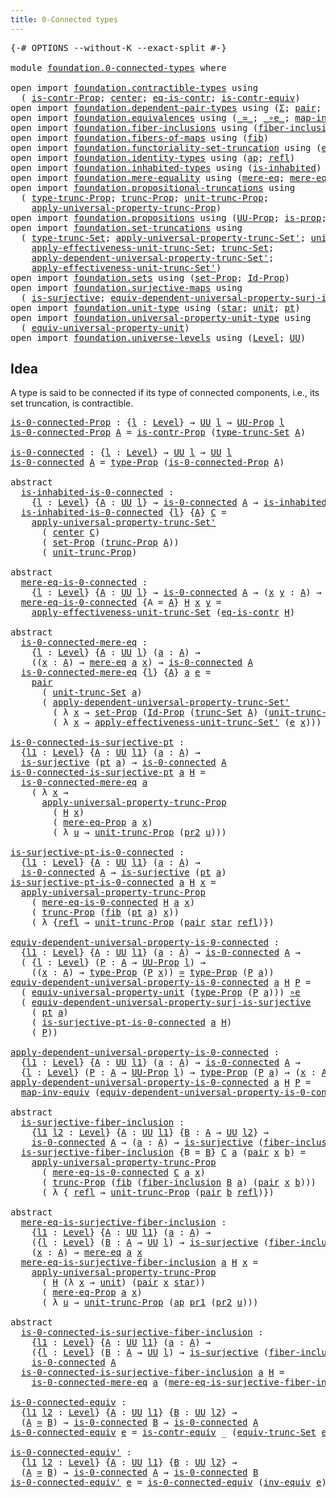 ```yaml
---
title: 0-Connected types
---
```


<pre class="Agda"><a id="43" class="Symbol">{-#</a> <a id="47" class="Keyword">OPTIONS</a> <a id="55" class="Pragma">--without-K</a> <a id="67" class="Pragma">--exact-split</a> <a id="81" class="Symbol">#-}</a>

<a id="86" class="Keyword">module</a> <a id="93" href="foundation.0-connected-types.html" class="Module">foundation.0-connected-types</a> <a id="122" class="Keyword">where</a>

<a id="129" class="Keyword">open</a> <a id="134" class="Keyword">import</a> <a id="141" href="foundation.contractible-types.html" class="Module">foundation.contractible-types</a> <a id="171" class="Keyword">using</a>
  <a id="179" class="Symbol">(</a> <a id="181" href="foundation.contractible-types.html#1563" class="Function">is-contr-Prop</a><a id="194" class="Symbol">;</a> <a id="196" href="foundation-core.contractible-types.html#1098" class="Function">center</a><a id="202" class="Symbol">;</a> <a id="204" href="foundation-core.contractible-types.html#1311" class="Function">eq-is-contr</a><a id="215" class="Symbol">;</a> <a id="217" href="foundation-core.contractible-types.html#3304" class="Function">is-contr-equiv</a><a id="231" class="Symbol">)</a>
<a id="233" class="Keyword">open</a> <a id="238" class="Keyword">import</a> <a id="245" href="foundation.dependent-pair-types.html" class="Module">foundation.dependent-pair-types</a> <a id="277" class="Keyword">using</a> <a id="283" class="Symbol">(</a><a id="284" href="foundation-core.dependent-pair-types.html#515" class="Record">Σ</a><a id="285" class="Symbol">;</a> <a id="287" href="foundation-core.dependent-pair-types.html#588" class="InductiveConstructor">pair</a><a id="291" class="Symbol">;</a> <a id="293" href="foundation-core.dependent-pair-types.html#605" class="Field">pr1</a><a id="296" class="Symbol">;</a> <a id="298" href="foundation-core.dependent-pair-types.html#617" class="Field">pr2</a><a id="301" class="Symbol">)</a>
<a id="303" class="Keyword">open</a> <a id="308" class="Keyword">import</a> <a id="315" href="foundation.equivalences.html" class="Module">foundation.equivalences</a> <a id="339" class="Keyword">using</a> <a id="345" class="Symbol">(</a><a id="346" href="foundation-core.equivalences.html#1621" class="Function Operator">_≃_</a><a id="349" class="Symbol">;</a> <a id="351" href="foundation-core.equivalences.html#7869" class="Function Operator">_∘e_</a><a id="355" class="Symbol">;</a> <a id="357" href="foundation-core.equivalences.html#5036" class="Function">map-inv-equiv</a><a id="370" class="Symbol">;</a> <a id="372" href="foundation-core.equivalences.html#5721" class="Function">inv-equiv</a><a id="381" class="Symbol">)</a>
<a id="383" class="Keyword">open</a> <a id="388" class="Keyword">import</a> <a id="395" href="foundation.fiber-inclusions.html" class="Module">foundation.fiber-inclusions</a> <a id="423" class="Keyword">using</a> <a id="429" class="Symbol">(</a><a id="430" href="foundation.fiber-inclusions.html#2114" class="Function">fiber-inclusion</a><a id="445" class="Symbol">)</a>
<a id="447" class="Keyword">open</a> <a id="452" class="Keyword">import</a> <a id="459" href="foundation.fibers-of-maps.html" class="Module">foundation.fibers-of-maps</a> <a id="485" class="Keyword">using</a> <a id="491" class="Symbol">(</a><a id="492" href="foundation-core.fibers-of-maps.html#942" class="Function">fib</a><a id="495" class="Symbol">)</a>
<a id="497" class="Keyword">open</a> <a id="502" class="Keyword">import</a> <a id="509" href="foundation.functoriality-set-truncation.html" class="Module">foundation.functoriality-set-truncation</a> <a id="549" class="Keyword">using</a> <a id="555" class="Symbol">(</a><a id="556" href="foundation.functoriality-set-truncation.html#4751" class="Function">equiv-trunc-Set</a><a id="571" class="Symbol">)</a>
<a id="573" class="Keyword">open</a> <a id="578" class="Keyword">import</a> <a id="585" href="foundation.identity-types.html" class="Module">foundation.identity-types</a> <a id="611" class="Keyword">using</a> <a id="617" class="Symbol">(</a><a id="618" href="foundation-core.identity-types.html#4003" class="Function">ap</a><a id="620" class="Symbol">;</a> <a id="622" href="foundation-core.identity-types.html#1820" class="InductiveConstructor">refl</a><a id="626" class="Symbol">)</a>
<a id="628" class="Keyword">open</a> <a id="633" class="Keyword">import</a> <a id="640" href="foundation.inhabited-types.html" class="Module">foundation.inhabited-types</a> <a id="667" class="Keyword">using</a> <a id="673" class="Symbol">(</a><a id="674" href="foundation.inhabited-types.html#502" class="Function">is-inhabited</a><a id="686" class="Symbol">)</a>
<a id="688" class="Keyword">open</a> <a id="693" class="Keyword">import</a> <a id="700" href="foundation.mere-equality.html" class="Module">foundation.mere-equality</a> <a id="725" class="Keyword">using</a> <a id="731" class="Symbol">(</a><a id="732" href="foundation.mere-equality.html#1109" class="Function">mere-eq</a><a id="739" class="Symbol">;</a> <a id="741" href="foundation.mere-equality.html#1010" class="Function">mere-eq-Prop</a><a id="753" class="Symbol">)</a>
<a id="755" class="Keyword">open</a> <a id="760" class="Keyword">import</a> <a id="767" href="foundation.propositional-truncations.html" class="Module">foundation.propositional-truncations</a> <a id="804" class="Keyword">using</a>
  <a id="812" class="Symbol">(</a> <a id="814" href="foundation.propositional-truncations.html#2209" class="Function">type-trunc-Prop</a><a id="829" class="Symbol">;</a> <a id="831" href="foundation.propositional-truncations.html#2707" class="Function">trunc-Prop</a><a id="841" class="Symbol">;</a> <a id="843" href="foundation.propositional-truncations.html#2293" class="Function">unit-trunc-Prop</a><a id="858" class="Symbol">;</a>
    <a id="864" href="foundation.propositional-truncations.html#5775" class="Function">apply-universal-property-trunc-Prop</a><a id="899" class="Symbol">)</a>
<a id="901" class="Keyword">open</a> <a id="906" class="Keyword">import</a> <a id="913" href="foundation.propositions.html" class="Module">foundation.propositions</a> <a id="937" class="Keyword">using</a> <a id="943" class="Symbol">(</a><a id="944" href="foundation-core.propositions.html#1393" class="Function">UU-Prop</a><a id="951" class="Symbol">;</a> <a id="953" href="foundation-core.propositions.html#1309" class="Function">is-prop</a><a id="960" class="Symbol">;</a> <a id="962" href="foundation-core.propositions.html#1495" class="Function">type-Prop</a><a id="971" class="Symbol">)</a>
<a id="973" class="Keyword">open</a> <a id="978" class="Keyword">import</a> <a id="985" href="foundation.set-truncations.html" class="Module">foundation.set-truncations</a> <a id="1012" class="Keyword">using</a>
  <a id="1020" class="Symbol">(</a> <a id="1022" href="foundation.set-truncations.html#4010" class="Function">type-trunc-Set</a><a id="1036" class="Symbol">;</a> <a id="1038" href="foundation.set-truncations.html#7782" class="Function">apply-universal-property-trunc-Set&#39;</a><a id="1073" class="Symbol">;</a> <a id="1075" href="foundation.set-truncations.html#4277" class="Function">unit-trunc-Set</a><a id="1089" class="Symbol">;</a>
    <a id="1095" href="foundation.set-truncations.html#10899" class="Function">apply-effectiveness-unit-trunc-Set</a><a id="1129" class="Symbol">;</a> <a id="1131" href="foundation.set-truncations.html#4209" class="Function">trunc-Set</a><a id="1140" class="Symbol">;</a>
    <a id="1146" href="foundation.set-truncations.html#6096" class="Function">apply-dependent-universal-property-trunc-Set&#39;</a><a id="1191" class="Symbol">;</a>
    <a id="1197" href="foundation.set-truncations.html#11148" class="Function">apply-effectiveness-unit-trunc-Set&#39;</a><a id="1232" class="Symbol">)</a>
<a id="1234" class="Keyword">open</a> <a id="1239" class="Keyword">import</a> <a id="1246" href="foundation.sets.html" class="Module">foundation.sets</a> <a id="1262" class="Keyword">using</a> <a id="1268" class="Symbol">(</a><a id="1269" href="foundation-core.sets.html#3072" class="Function">set-Prop</a><a id="1277" class="Symbol">;</a> <a id="1279" href="foundation-core.sets.html#1420" class="Function">Id-Prop</a><a id="1286" class="Symbol">)</a>
<a id="1288" class="Keyword">open</a> <a id="1293" class="Keyword">import</a> <a id="1300" href="foundation.surjective-maps.html" class="Module">foundation.surjective-maps</a> <a id="1327" class="Keyword">using</a>
  <a id="1335" class="Symbol">(</a> <a id="1337" href="foundation.surjective-maps.html#1938" class="Function">is-surjective</a><a id="1350" class="Symbol">;</a> <a id="1352" href="foundation.surjective-maps.html#5092" class="Function">equiv-dependent-universal-property-surj-is-surjective</a><a id="1405" class="Symbol">)</a>
<a id="1407" class="Keyword">open</a> <a id="1412" class="Keyword">import</a> <a id="1419" href="foundation.unit-type.html" class="Module">foundation.unit-type</a> <a id="1440" class="Keyword">using</a> <a id="1446" class="Symbol">(</a><a id="1447" href="foundation.unit-type.html#1108" class="InductiveConstructor">star</a><a id="1451" class="Symbol">;</a> <a id="1453" href="foundation.unit-type.html#1084" class="Datatype">unit</a><a id="1457" class="Symbol">;</a> <a id="1459" href="foundation.unit-type.html#1598" class="Function">pt</a><a id="1461" class="Symbol">)</a>
<a id="1463" class="Keyword">open</a> <a id="1468" class="Keyword">import</a> <a id="1475" href="foundation.universal-property-unit-type.html" class="Module">foundation.universal-property-unit-type</a> <a id="1515" class="Keyword">using</a>
  <a id="1523" class="Symbol">(</a> <a id="1525" href="foundation.universal-property-unit-type.html#2100" class="Function">equiv-universal-property-unit</a><a id="1554" class="Symbol">)</a>
<a id="1556" class="Keyword">open</a> <a id="1561" class="Keyword">import</a> <a id="1568" href="foundation.universe-levels.html" class="Module">foundation.universe-levels</a> <a id="1595" class="Keyword">using</a> <a id="1601" class="Symbol">(</a><a id="1602" href="Agda.Primitive.html#597" class="Postulate">Level</a><a id="1607" class="Symbol">;</a> <a id="1609" href="foundation-core.universe-levels.html#235" class="Primitive">UU</a><a id="1611" class="Symbol">)</a>
</pre>
## Idea

A type is said to be connected if its type of connected components, i.e., its set truncation, is contractible.

<pre class="Agda"><a id="is-0-connected-Prop"></a><a id="1747" href="foundation.0-connected-types.html#1747" class="Function">is-0-connected-Prop</a> <a id="1767" class="Symbol">:</a> <a id="1769" class="Symbol">{</a><a id="1770" href="foundation.0-connected-types.html#1770" class="Bound">l</a> <a id="1772" class="Symbol">:</a> <a id="1774" href="Agda.Primitive.html#597" class="Postulate">Level</a><a id="1779" class="Symbol">}</a> <a id="1781" class="Symbol">→</a> <a id="1783" href="foundation-core.universe-levels.html#235" class="Primitive">UU</a> <a id="1786" href="foundation.0-connected-types.html#1770" class="Bound">l</a> <a id="1788" class="Symbol">→</a> <a id="1790" href="foundation-core.propositions.html#1393" class="Function">UU-Prop</a> <a id="1798" href="foundation.0-connected-types.html#1770" class="Bound">l</a>
<a id="1800" href="foundation.0-connected-types.html#1747" class="Function">is-0-connected-Prop</a> <a id="1820" href="foundation.0-connected-types.html#1820" class="Bound">A</a> <a id="1822" class="Symbol">=</a> <a id="1824" href="foundation.contractible-types.html#1563" class="Function">is-contr-Prop</a> <a id="1838" class="Symbol">(</a><a id="1839" href="foundation.set-truncations.html#4010" class="Function">type-trunc-Set</a> <a id="1854" href="foundation.0-connected-types.html#1820" class="Bound">A</a><a id="1855" class="Symbol">)</a>

<a id="is-0-connected"></a><a id="1858" href="foundation.0-connected-types.html#1858" class="Function">is-0-connected</a> <a id="1873" class="Symbol">:</a> <a id="1875" class="Symbol">{</a><a id="1876" href="foundation.0-connected-types.html#1876" class="Bound">l</a> <a id="1878" class="Symbol">:</a> <a id="1880" href="Agda.Primitive.html#597" class="Postulate">Level</a><a id="1885" class="Symbol">}</a> <a id="1887" class="Symbol">→</a> <a id="1889" href="foundation-core.universe-levels.html#235" class="Primitive">UU</a> <a id="1892" href="foundation.0-connected-types.html#1876" class="Bound">l</a> <a id="1894" class="Symbol">→</a> <a id="1896" href="foundation-core.universe-levels.html#235" class="Primitive">UU</a> <a id="1899" href="foundation.0-connected-types.html#1876" class="Bound">l</a>
<a id="1901" href="foundation.0-connected-types.html#1858" class="Function">is-0-connected</a> <a id="1916" href="foundation.0-connected-types.html#1916" class="Bound">A</a> <a id="1918" class="Symbol">=</a> <a id="1920" href="foundation-core.propositions.html#1495" class="Function">type-Prop</a> <a id="1930" class="Symbol">(</a><a id="1931" href="foundation.0-connected-types.html#1747" class="Function">is-0-connected-Prop</a> <a id="1951" href="foundation.0-connected-types.html#1916" class="Bound">A</a><a id="1952" class="Symbol">)</a>

<a id="1955" class="Keyword">abstract</a>
  <a id="is-inhabited-is-0-connected"></a><a id="1966" href="foundation.0-connected-types.html#1966" class="Function">is-inhabited-is-0-connected</a> <a id="1994" class="Symbol">:</a>
    <a id="2000" class="Symbol">{</a><a id="2001" href="foundation.0-connected-types.html#2001" class="Bound">l</a> <a id="2003" class="Symbol">:</a> <a id="2005" href="Agda.Primitive.html#597" class="Postulate">Level</a><a id="2010" class="Symbol">}</a> <a id="2012" class="Symbol">{</a><a id="2013" href="foundation.0-connected-types.html#2013" class="Bound">A</a> <a id="2015" class="Symbol">:</a> <a id="2017" href="foundation-core.universe-levels.html#235" class="Primitive">UU</a> <a id="2020" href="foundation.0-connected-types.html#2001" class="Bound">l</a><a id="2021" class="Symbol">}</a> <a id="2023" class="Symbol">→</a> <a id="2025" href="foundation.0-connected-types.html#1858" class="Function">is-0-connected</a> <a id="2040" href="foundation.0-connected-types.html#2013" class="Bound">A</a> <a id="2042" class="Symbol">→</a> <a id="2044" href="foundation.inhabited-types.html#502" class="Function">is-inhabited</a> <a id="2057" href="foundation.0-connected-types.html#2013" class="Bound">A</a>
  <a id="2061" href="foundation.0-connected-types.html#1966" class="Function">is-inhabited-is-0-connected</a> <a id="2089" class="Symbol">{</a><a id="2090" href="foundation.0-connected-types.html#2090" class="Bound">l</a><a id="2091" class="Symbol">}</a> <a id="2093" class="Symbol">{</a><a id="2094" href="foundation.0-connected-types.html#2094" class="Bound">A</a><a id="2095" class="Symbol">}</a> <a id="2097" href="foundation.0-connected-types.html#2097" class="Bound">C</a> <a id="2099" class="Symbol">=</a>
    <a id="2105" href="foundation.set-truncations.html#7782" class="Function">apply-universal-property-trunc-Set&#39;</a>
      <a id="2147" class="Symbol">(</a> <a id="2149" href="foundation-core.contractible-types.html#1098" class="Function">center</a> <a id="2156" href="foundation.0-connected-types.html#2097" class="Bound">C</a><a id="2157" class="Symbol">)</a>
      <a id="2165" class="Symbol">(</a> <a id="2167" href="foundation-core.sets.html#3072" class="Function">set-Prop</a> <a id="2176" class="Symbol">(</a><a id="2177" href="foundation.propositional-truncations.html#2707" class="Function">trunc-Prop</a> <a id="2188" href="foundation.0-connected-types.html#2094" class="Bound">A</a><a id="2189" class="Symbol">))</a>
      <a id="2198" class="Symbol">(</a> <a id="2200" href="foundation.propositional-truncations.html#2293" class="Function">unit-trunc-Prop</a><a id="2215" class="Symbol">)</a>

<a id="2218" class="Keyword">abstract</a>
  <a id="mere-eq-is-0-connected"></a><a id="2229" href="foundation.0-connected-types.html#2229" class="Function">mere-eq-is-0-connected</a> <a id="2252" class="Symbol">:</a>
    <a id="2258" class="Symbol">{</a><a id="2259" href="foundation.0-connected-types.html#2259" class="Bound">l</a> <a id="2261" class="Symbol">:</a> <a id="2263" href="Agda.Primitive.html#597" class="Postulate">Level</a><a id="2268" class="Symbol">}</a> <a id="2270" class="Symbol">{</a><a id="2271" href="foundation.0-connected-types.html#2271" class="Bound">A</a> <a id="2273" class="Symbol">:</a> <a id="2275" href="foundation-core.universe-levels.html#235" class="Primitive">UU</a> <a id="2278" href="foundation.0-connected-types.html#2259" class="Bound">l</a><a id="2279" class="Symbol">}</a> <a id="2281" class="Symbol">→</a> <a id="2283" href="foundation.0-connected-types.html#1858" class="Function">is-0-connected</a> <a id="2298" href="foundation.0-connected-types.html#2271" class="Bound">A</a> <a id="2300" class="Symbol">→</a> <a id="2302" class="Symbol">(</a><a id="2303" href="foundation.0-connected-types.html#2303" class="Bound">x</a> <a id="2305" href="foundation.0-connected-types.html#2305" class="Bound">y</a> <a id="2307" class="Symbol">:</a> <a id="2309" href="foundation.0-connected-types.html#2271" class="Bound">A</a><a id="2310" class="Symbol">)</a> <a id="2312" class="Symbol">→</a> <a id="2314" href="foundation.mere-equality.html#1109" class="Function">mere-eq</a> <a id="2322" href="foundation.0-connected-types.html#2303" class="Bound">x</a> <a id="2324" href="foundation.0-connected-types.html#2305" class="Bound">y</a>
  <a id="2328" href="foundation.0-connected-types.html#2229" class="Function">mere-eq-is-0-connected</a> <a id="2351" class="Symbol">{</a><a id="2352" class="Argument">A</a> <a id="2354" class="Symbol">=</a> <a id="2356" href="foundation.0-connected-types.html#2356" class="Bound">A</a><a id="2357" class="Symbol">}</a> <a id="2359" href="foundation.0-connected-types.html#2359" class="Bound">H</a> <a id="2361" href="foundation.0-connected-types.html#2361" class="Bound">x</a> <a id="2363" href="foundation.0-connected-types.html#2363" class="Bound">y</a> <a id="2365" class="Symbol">=</a>
    <a id="2371" href="foundation.set-truncations.html#10899" class="Function">apply-effectiveness-unit-trunc-Set</a> <a id="2406" class="Symbol">(</a><a id="2407" href="foundation-core.contractible-types.html#1311" class="Function">eq-is-contr</a> <a id="2419" href="foundation.0-connected-types.html#2359" class="Bound">H</a><a id="2420" class="Symbol">)</a>

<a id="2423" class="Keyword">abstract</a>
  <a id="is-0-connected-mere-eq"></a><a id="2434" href="foundation.0-connected-types.html#2434" class="Function">is-0-connected-mere-eq</a> <a id="2457" class="Symbol">:</a>
    <a id="2463" class="Symbol">{</a><a id="2464" href="foundation.0-connected-types.html#2464" class="Bound">l</a> <a id="2466" class="Symbol">:</a> <a id="2468" href="Agda.Primitive.html#597" class="Postulate">Level</a><a id="2473" class="Symbol">}</a> <a id="2475" class="Symbol">{</a><a id="2476" href="foundation.0-connected-types.html#2476" class="Bound">A</a> <a id="2478" class="Symbol">:</a> <a id="2480" href="foundation-core.universe-levels.html#235" class="Primitive">UU</a> <a id="2483" href="foundation.0-connected-types.html#2464" class="Bound">l</a><a id="2484" class="Symbol">}</a> <a id="2486" class="Symbol">(</a><a id="2487" href="foundation.0-connected-types.html#2487" class="Bound">a</a> <a id="2489" class="Symbol">:</a> <a id="2491" href="foundation.0-connected-types.html#2476" class="Bound">A</a><a id="2492" class="Symbol">)</a> <a id="2494" class="Symbol">→</a>
    <a id="2500" class="Symbol">((</a><a id="2502" href="foundation.0-connected-types.html#2502" class="Bound">x</a> <a id="2504" class="Symbol">:</a> <a id="2506" href="foundation.0-connected-types.html#2476" class="Bound">A</a><a id="2507" class="Symbol">)</a> <a id="2509" class="Symbol">→</a> <a id="2511" href="foundation.mere-equality.html#1109" class="Function">mere-eq</a> <a id="2519" href="foundation.0-connected-types.html#2487" class="Bound">a</a> <a id="2521" href="foundation.0-connected-types.html#2502" class="Bound">x</a><a id="2522" class="Symbol">)</a> <a id="2524" class="Symbol">→</a> <a id="2526" href="foundation.0-connected-types.html#1858" class="Function">is-0-connected</a> <a id="2541" href="foundation.0-connected-types.html#2476" class="Bound">A</a>
  <a id="2545" href="foundation.0-connected-types.html#2434" class="Function">is-0-connected-mere-eq</a> <a id="2568" class="Symbol">{</a><a id="2569" href="foundation.0-connected-types.html#2569" class="Bound">l</a><a id="2570" class="Symbol">}</a> <a id="2572" class="Symbol">{</a><a id="2573" href="foundation.0-connected-types.html#2573" class="Bound">A</a><a id="2574" class="Symbol">}</a> <a id="2576" href="foundation.0-connected-types.html#2576" class="Bound">a</a> <a id="2578" href="foundation.0-connected-types.html#2578" class="Bound">e</a> <a id="2580" class="Symbol">=</a>
    <a id="2586" href="foundation-core.dependent-pair-types.html#588" class="InductiveConstructor">pair</a>
      <a id="2597" class="Symbol">(</a> <a id="2599" href="foundation.set-truncations.html#4277" class="Function">unit-trunc-Set</a> <a id="2614" href="foundation.0-connected-types.html#2576" class="Bound">a</a><a id="2615" class="Symbol">)</a>
      <a id="2623" class="Symbol">(</a> <a id="2625" href="foundation.set-truncations.html#6096" class="Function">apply-dependent-universal-property-trunc-Set&#39;</a>
        <a id="2679" class="Symbol">(</a> <a id="2681" class="Symbol">λ</a> <a id="2683" href="foundation.0-connected-types.html#2683" class="Bound">x</a> <a id="2685" class="Symbol">→</a> <a id="2687" href="foundation-core.sets.html#3072" class="Function">set-Prop</a> <a id="2696" class="Symbol">(</a><a id="2697" href="foundation-core.sets.html#1420" class="Function">Id-Prop</a> <a id="2705" class="Symbol">(</a><a id="2706" href="foundation.set-truncations.html#4209" class="Function">trunc-Set</a> <a id="2716" href="foundation.0-connected-types.html#2573" class="Bound">A</a><a id="2717" class="Symbol">)</a> <a id="2719" class="Symbol">(</a><a id="2720" href="foundation.set-truncations.html#4277" class="Function">unit-trunc-Set</a> <a id="2735" href="foundation.0-connected-types.html#2576" class="Bound">a</a><a id="2736" class="Symbol">)</a> <a id="2738" href="foundation.0-connected-types.html#2683" class="Bound">x</a><a id="2739" class="Symbol">))</a>
        <a id="2750" class="Symbol">(</a> <a id="2752" class="Symbol">λ</a> <a id="2754" href="foundation.0-connected-types.html#2754" class="Bound">x</a> <a id="2756" class="Symbol">→</a> <a id="2758" href="foundation.set-truncations.html#11148" class="Function">apply-effectiveness-unit-trunc-Set&#39;</a> <a id="2794" class="Symbol">(</a><a id="2795" href="foundation.0-connected-types.html#2578" class="Bound">e</a> <a id="2797" href="foundation.0-connected-types.html#2754" class="Bound">x</a><a id="2798" class="Symbol">)))</a>

<a id="is-0-connected-is-surjective-pt"></a><a id="2803" href="foundation.0-connected-types.html#2803" class="Function">is-0-connected-is-surjective-pt</a> <a id="2835" class="Symbol">:</a>
  <a id="2839" class="Symbol">{</a><a id="2840" href="foundation.0-connected-types.html#2840" class="Bound">l1</a> <a id="2843" class="Symbol">:</a> <a id="2845" href="Agda.Primitive.html#597" class="Postulate">Level</a><a id="2850" class="Symbol">}</a> <a id="2852" class="Symbol">{</a><a id="2853" href="foundation.0-connected-types.html#2853" class="Bound">A</a> <a id="2855" class="Symbol">:</a> <a id="2857" href="foundation-core.universe-levels.html#235" class="Primitive">UU</a> <a id="2860" href="foundation.0-connected-types.html#2840" class="Bound">l1</a><a id="2862" class="Symbol">}</a> <a id="2864" class="Symbol">(</a><a id="2865" href="foundation.0-connected-types.html#2865" class="Bound">a</a> <a id="2867" class="Symbol">:</a> <a id="2869" href="foundation.0-connected-types.html#2853" class="Bound">A</a><a id="2870" class="Symbol">)</a> <a id="2872" class="Symbol">→</a>
  <a id="2876" href="foundation.surjective-maps.html#1938" class="Function">is-surjective</a> <a id="2890" class="Symbol">(</a><a id="2891" href="foundation.unit-type.html#1598" class="Function">pt</a> <a id="2894" href="foundation.0-connected-types.html#2865" class="Bound">a</a><a id="2895" class="Symbol">)</a> <a id="2897" class="Symbol">→</a> <a id="2899" href="foundation.0-connected-types.html#1858" class="Function">is-0-connected</a> <a id="2914" href="foundation.0-connected-types.html#2853" class="Bound">A</a>
<a id="2916" href="foundation.0-connected-types.html#2803" class="Function">is-0-connected-is-surjective-pt</a> <a id="2948" href="foundation.0-connected-types.html#2948" class="Bound">a</a> <a id="2950" href="foundation.0-connected-types.html#2950" class="Bound">H</a> <a id="2952" class="Symbol">=</a>
  <a id="2956" href="foundation.0-connected-types.html#2434" class="Function">is-0-connected-mere-eq</a> <a id="2979" href="foundation.0-connected-types.html#2948" class="Bound">a</a>
    <a id="2985" class="Symbol">(</a> <a id="2987" class="Symbol">λ</a> <a id="2989" href="foundation.0-connected-types.html#2989" class="Bound">x</a> <a id="2991" class="Symbol">→</a>
      <a id="2999" href="foundation.propositional-truncations.html#5775" class="Function">apply-universal-property-trunc-Prop</a>
        <a id="3043" class="Symbol">(</a> <a id="3045" href="foundation.0-connected-types.html#2950" class="Bound">H</a> <a id="3047" href="foundation.0-connected-types.html#2989" class="Bound">x</a><a id="3048" class="Symbol">)</a>
        <a id="3058" class="Symbol">(</a> <a id="3060" href="foundation.mere-equality.html#1010" class="Function">mere-eq-Prop</a> <a id="3073" href="foundation.0-connected-types.html#2948" class="Bound">a</a> <a id="3075" href="foundation.0-connected-types.html#2989" class="Bound">x</a><a id="3076" class="Symbol">)</a>
        <a id="3086" class="Symbol">(</a> <a id="3088" class="Symbol">λ</a> <a id="3090" href="foundation.0-connected-types.html#3090" class="Bound">u</a> <a id="3092" class="Symbol">→</a> <a id="3094" href="foundation.propositional-truncations.html#2293" class="Function">unit-trunc-Prop</a> <a id="3110" class="Symbol">(</a><a id="3111" href="foundation-core.dependent-pair-types.html#617" class="Field">pr2</a> <a id="3115" href="foundation.0-connected-types.html#3090" class="Bound">u</a><a id="3116" class="Symbol">)))</a>

<a id="is-surjective-pt-is-0-connected"></a><a id="3121" href="foundation.0-connected-types.html#3121" class="Function">is-surjective-pt-is-0-connected</a> <a id="3153" class="Symbol">:</a>
  <a id="3157" class="Symbol">{</a><a id="3158" href="foundation.0-connected-types.html#3158" class="Bound">l1</a> <a id="3161" class="Symbol">:</a> <a id="3163" href="Agda.Primitive.html#597" class="Postulate">Level</a><a id="3168" class="Symbol">}</a> <a id="3170" class="Symbol">{</a><a id="3171" href="foundation.0-connected-types.html#3171" class="Bound">A</a> <a id="3173" class="Symbol">:</a> <a id="3175" href="foundation-core.universe-levels.html#235" class="Primitive">UU</a> <a id="3178" href="foundation.0-connected-types.html#3158" class="Bound">l1</a><a id="3180" class="Symbol">}</a> <a id="3182" class="Symbol">(</a><a id="3183" href="foundation.0-connected-types.html#3183" class="Bound">a</a> <a id="3185" class="Symbol">:</a> <a id="3187" href="foundation.0-connected-types.html#3171" class="Bound">A</a><a id="3188" class="Symbol">)</a> <a id="3190" class="Symbol">→</a>
  <a id="3194" href="foundation.0-connected-types.html#1858" class="Function">is-0-connected</a> <a id="3209" href="foundation.0-connected-types.html#3171" class="Bound">A</a> <a id="3211" class="Symbol">→</a> <a id="3213" href="foundation.surjective-maps.html#1938" class="Function">is-surjective</a> <a id="3227" class="Symbol">(</a><a id="3228" href="foundation.unit-type.html#1598" class="Function">pt</a> <a id="3231" href="foundation.0-connected-types.html#3183" class="Bound">a</a><a id="3232" class="Symbol">)</a>
<a id="3234" href="foundation.0-connected-types.html#3121" class="Function">is-surjective-pt-is-0-connected</a> <a id="3266" href="foundation.0-connected-types.html#3266" class="Bound">a</a> <a id="3268" href="foundation.0-connected-types.html#3268" class="Bound">H</a> <a id="3270" href="foundation.0-connected-types.html#3270" class="Bound">x</a> <a id="3272" class="Symbol">=</a>
  <a id="3276" href="foundation.propositional-truncations.html#5775" class="Function">apply-universal-property-trunc-Prop</a>
    <a id="3316" class="Symbol">(</a> <a id="3318" href="foundation.0-connected-types.html#2229" class="Function">mere-eq-is-0-connected</a> <a id="3341" href="foundation.0-connected-types.html#3268" class="Bound">H</a> <a id="3343" href="foundation.0-connected-types.html#3266" class="Bound">a</a> <a id="3345" href="foundation.0-connected-types.html#3270" class="Bound">x</a><a id="3346" class="Symbol">)</a>
    <a id="3352" class="Symbol">(</a> <a id="3354" href="foundation.propositional-truncations.html#2707" class="Function">trunc-Prop</a> <a id="3365" class="Symbol">(</a><a id="3366" href="foundation-core.fibers-of-maps.html#942" class="Function">fib</a> <a id="3370" class="Symbol">(</a><a id="3371" href="foundation.unit-type.html#1598" class="Function">pt</a> <a id="3374" href="foundation.0-connected-types.html#3266" class="Bound">a</a><a id="3375" class="Symbol">)</a> <a id="3377" href="foundation.0-connected-types.html#3270" class="Bound">x</a><a id="3378" class="Symbol">))</a>
    <a id="3385" class="Symbol">(</a> <a id="3387" class="Symbol">λ</a> <a id="3389" class="Symbol">{</a><a id="3390" href="foundation-core.identity-types.html#1820" class="InductiveConstructor">refl</a> <a id="3395" class="Symbol">→</a> <a id="3397" href="foundation.propositional-truncations.html#2293" class="Function">unit-trunc-Prop</a> <a id="3413" class="Symbol">(</a><a id="3414" href="foundation-core.dependent-pair-types.html#588" class="InductiveConstructor">pair</a> <a id="3419" href="foundation.unit-type.html#1108" class="InductiveConstructor">star</a> <a id="3424" href="foundation-core.identity-types.html#1820" class="InductiveConstructor">refl</a><a id="3428" class="Symbol">)})</a>

<a id="equiv-dependent-universal-property-is-0-connected"></a><a id="3433" href="foundation.0-connected-types.html#3433" class="Function">equiv-dependent-universal-property-is-0-connected</a> <a id="3483" class="Symbol">:</a>
  <a id="3487" class="Symbol">{</a><a id="3488" href="foundation.0-connected-types.html#3488" class="Bound">l1</a> <a id="3491" class="Symbol">:</a> <a id="3493" href="Agda.Primitive.html#597" class="Postulate">Level</a><a id="3498" class="Symbol">}</a> <a id="3500" class="Symbol">{</a><a id="3501" href="foundation.0-connected-types.html#3501" class="Bound">A</a> <a id="3503" class="Symbol">:</a> <a id="3505" href="foundation-core.universe-levels.html#235" class="Primitive">UU</a> <a id="3508" href="foundation.0-connected-types.html#3488" class="Bound">l1</a><a id="3510" class="Symbol">}</a> <a id="3512" class="Symbol">(</a><a id="3513" href="foundation.0-connected-types.html#3513" class="Bound">a</a> <a id="3515" class="Symbol">:</a> <a id="3517" href="foundation.0-connected-types.html#3501" class="Bound">A</a><a id="3518" class="Symbol">)</a> <a id="3520" class="Symbol">→</a> <a id="3522" href="foundation.0-connected-types.html#1858" class="Function">is-0-connected</a> <a id="3537" href="foundation.0-connected-types.html#3501" class="Bound">A</a> <a id="3539" class="Symbol">→</a>
  <a id="3543" class="Symbol">(</a> <a id="3545" class="Symbol">{</a><a id="3546" href="foundation.0-connected-types.html#3546" class="Bound">l</a> <a id="3548" class="Symbol">:</a> <a id="3550" href="Agda.Primitive.html#597" class="Postulate">Level</a><a id="3555" class="Symbol">}</a> <a id="3557" class="Symbol">(</a><a id="3558" href="foundation.0-connected-types.html#3558" class="Bound">P</a> <a id="3560" class="Symbol">:</a> <a id="3562" href="foundation.0-connected-types.html#3501" class="Bound">A</a> <a id="3564" class="Symbol">→</a> <a id="3566" href="foundation-core.propositions.html#1393" class="Function">UU-Prop</a> <a id="3574" href="foundation.0-connected-types.html#3546" class="Bound">l</a><a id="3575" class="Symbol">)</a> <a id="3577" class="Symbol">→</a>
    <a id="3583" class="Symbol">((</a><a id="3585" href="foundation.0-connected-types.html#3585" class="Bound">x</a> <a id="3587" class="Symbol">:</a> <a id="3589" href="foundation.0-connected-types.html#3501" class="Bound">A</a><a id="3590" class="Symbol">)</a> <a id="3592" class="Symbol">→</a> <a id="3594" href="foundation-core.propositions.html#1495" class="Function">type-Prop</a> <a id="3604" class="Symbol">(</a><a id="3605" href="foundation.0-connected-types.html#3558" class="Bound">P</a> <a id="3607" href="foundation.0-connected-types.html#3585" class="Bound">x</a><a id="3608" class="Symbol">))</a> <a id="3611" href="foundation-core.equivalences.html#1621" class="Function Operator">≃</a> <a id="3613" href="foundation-core.propositions.html#1495" class="Function">type-Prop</a> <a id="3623" class="Symbol">(</a><a id="3624" href="foundation.0-connected-types.html#3558" class="Bound">P</a> <a id="3626" href="foundation.0-connected-types.html#3513" class="Bound">a</a><a id="3627" class="Symbol">))</a>
<a id="3630" href="foundation.0-connected-types.html#3433" class="Function">equiv-dependent-universal-property-is-0-connected</a> <a id="3680" href="foundation.0-connected-types.html#3680" class="Bound">a</a> <a id="3682" href="foundation.0-connected-types.html#3682" class="Bound">H</a> <a id="3684" href="foundation.0-connected-types.html#3684" class="Bound">P</a> <a id="3686" class="Symbol">=</a>
  <a id="3690" class="Symbol">(</a> <a id="3692" href="foundation.universal-property-unit-type.html#2100" class="Function">equiv-universal-property-unit</a> <a id="3722" class="Symbol">(</a><a id="3723" href="foundation-core.propositions.html#1495" class="Function">type-Prop</a> <a id="3733" class="Symbol">(</a><a id="3734" href="foundation.0-connected-types.html#3684" class="Bound">P</a> <a id="3736" href="foundation.0-connected-types.html#3680" class="Bound">a</a><a id="3737" class="Symbol">)))</a> <a id="3741" href="foundation-core.equivalences.html#7869" class="Function Operator">∘e</a>
  <a id="3746" class="Symbol">(</a> <a id="3748" href="foundation.surjective-maps.html#5092" class="Function">equiv-dependent-universal-property-surj-is-surjective</a>
    <a id="3806" class="Symbol">(</a> <a id="3808" href="foundation.unit-type.html#1598" class="Function">pt</a> <a id="3811" href="foundation.0-connected-types.html#3680" class="Bound">a</a><a id="3812" class="Symbol">)</a>
    <a id="3818" class="Symbol">(</a> <a id="3820" href="foundation.0-connected-types.html#3121" class="Function">is-surjective-pt-is-0-connected</a> <a id="3852" href="foundation.0-connected-types.html#3680" class="Bound">a</a> <a id="3854" href="foundation.0-connected-types.html#3682" class="Bound">H</a><a id="3855" class="Symbol">)</a>
    <a id="3861" class="Symbol">(</a> <a id="3863" href="foundation.0-connected-types.html#3684" class="Bound">P</a><a id="3864" class="Symbol">))</a>

<a id="apply-dependent-universal-property-is-0-connected"></a><a id="3868" href="foundation.0-connected-types.html#3868" class="Function">apply-dependent-universal-property-is-0-connected</a> <a id="3918" class="Symbol">:</a>
  <a id="3922" class="Symbol">{</a><a id="3923" href="foundation.0-connected-types.html#3923" class="Bound">l1</a> <a id="3926" class="Symbol">:</a> <a id="3928" href="Agda.Primitive.html#597" class="Postulate">Level</a><a id="3933" class="Symbol">}</a> <a id="3935" class="Symbol">{</a><a id="3936" href="foundation.0-connected-types.html#3936" class="Bound">A</a> <a id="3938" class="Symbol">:</a> <a id="3940" href="foundation-core.universe-levels.html#235" class="Primitive">UU</a> <a id="3943" href="foundation.0-connected-types.html#3923" class="Bound">l1</a><a id="3945" class="Symbol">}</a> <a id="3947" class="Symbol">(</a><a id="3948" href="foundation.0-connected-types.html#3948" class="Bound">a</a> <a id="3950" class="Symbol">:</a> <a id="3952" href="foundation.0-connected-types.html#3936" class="Bound">A</a><a id="3953" class="Symbol">)</a> <a id="3955" class="Symbol">→</a> <a id="3957" href="foundation.0-connected-types.html#1858" class="Function">is-0-connected</a> <a id="3972" href="foundation.0-connected-types.html#3936" class="Bound">A</a> <a id="3974" class="Symbol">→</a>
  <a id="3978" class="Symbol">{</a><a id="3979" href="foundation.0-connected-types.html#3979" class="Bound">l</a> <a id="3981" class="Symbol">:</a> <a id="3983" href="Agda.Primitive.html#597" class="Postulate">Level</a><a id="3988" class="Symbol">}</a> <a id="3990" class="Symbol">(</a><a id="3991" href="foundation.0-connected-types.html#3991" class="Bound">P</a> <a id="3993" class="Symbol">:</a> <a id="3995" href="foundation.0-connected-types.html#3936" class="Bound">A</a> <a id="3997" class="Symbol">→</a> <a id="3999" href="foundation-core.propositions.html#1393" class="Function">UU-Prop</a> <a id="4007" href="foundation.0-connected-types.html#3979" class="Bound">l</a><a id="4008" class="Symbol">)</a> <a id="4010" class="Symbol">→</a> <a id="4012" href="foundation-core.propositions.html#1495" class="Function">type-Prop</a> <a id="4022" class="Symbol">(</a><a id="4023" href="foundation.0-connected-types.html#3991" class="Bound">P</a> <a id="4025" href="foundation.0-connected-types.html#3948" class="Bound">a</a><a id="4026" class="Symbol">)</a> <a id="4028" class="Symbol">→</a> <a id="4030" class="Symbol">(</a><a id="4031" href="foundation.0-connected-types.html#4031" class="Bound">x</a> <a id="4033" class="Symbol">:</a> <a id="4035" href="foundation.0-connected-types.html#3936" class="Bound">A</a><a id="4036" class="Symbol">)</a> <a id="4038" class="Symbol">→</a> <a id="4040" href="foundation-core.propositions.html#1495" class="Function">type-Prop</a> <a id="4050" class="Symbol">(</a><a id="4051" href="foundation.0-connected-types.html#3991" class="Bound">P</a> <a id="4053" href="foundation.0-connected-types.html#4031" class="Bound">x</a><a id="4054" class="Symbol">)</a>
<a id="4056" href="foundation.0-connected-types.html#3868" class="Function">apply-dependent-universal-property-is-0-connected</a> <a id="4106" href="foundation.0-connected-types.html#4106" class="Bound">a</a> <a id="4108" href="foundation.0-connected-types.html#4108" class="Bound">H</a> <a id="4110" href="foundation.0-connected-types.html#4110" class="Bound">P</a> <a id="4112" class="Symbol">=</a>
  <a id="4116" href="foundation-core.equivalences.html#5036" class="Function">map-inv-equiv</a> <a id="4130" class="Symbol">(</a><a id="4131" href="foundation.0-connected-types.html#3433" class="Function">equiv-dependent-universal-property-is-0-connected</a> <a id="4181" href="foundation.0-connected-types.html#4106" class="Bound">a</a> <a id="4183" href="foundation.0-connected-types.html#4108" class="Bound">H</a> <a id="4185" href="foundation.0-connected-types.html#4110" class="Bound">P</a><a id="4186" class="Symbol">)</a>

<a id="4189" class="Keyword">abstract</a>
  <a id="is-surjective-fiber-inclusion"></a><a id="4200" href="foundation.0-connected-types.html#4200" class="Function">is-surjective-fiber-inclusion</a> <a id="4230" class="Symbol">:</a>
    <a id="4236" class="Symbol">{</a><a id="4237" href="foundation.0-connected-types.html#4237" class="Bound">l1</a> <a id="4240" href="foundation.0-connected-types.html#4240" class="Bound">l2</a> <a id="4243" class="Symbol">:</a> <a id="4245" href="Agda.Primitive.html#597" class="Postulate">Level</a><a id="4250" class="Symbol">}</a> <a id="4252" class="Symbol">{</a><a id="4253" href="foundation.0-connected-types.html#4253" class="Bound">A</a> <a id="4255" class="Symbol">:</a> <a id="4257" href="foundation-core.universe-levels.html#235" class="Primitive">UU</a> <a id="4260" href="foundation.0-connected-types.html#4237" class="Bound">l1</a><a id="4262" class="Symbol">}</a> <a id="4264" class="Symbol">{</a><a id="4265" href="foundation.0-connected-types.html#4265" class="Bound">B</a> <a id="4267" class="Symbol">:</a> <a id="4269" href="foundation.0-connected-types.html#4253" class="Bound">A</a> <a id="4271" class="Symbol">→</a> <a id="4273" href="foundation-core.universe-levels.html#235" class="Primitive">UU</a> <a id="4276" href="foundation.0-connected-types.html#4240" class="Bound">l2</a><a id="4278" class="Symbol">}</a> <a id="4280" class="Symbol">→</a>
    <a id="4286" href="foundation.0-connected-types.html#1858" class="Function">is-0-connected</a> <a id="4301" href="foundation.0-connected-types.html#4253" class="Bound">A</a> <a id="4303" class="Symbol">→</a> <a id="4305" class="Symbol">(</a><a id="4306" href="foundation.0-connected-types.html#4306" class="Bound">a</a> <a id="4308" class="Symbol">:</a> <a id="4310" href="foundation.0-connected-types.html#4253" class="Bound">A</a><a id="4311" class="Symbol">)</a> <a id="4313" class="Symbol">→</a> <a id="4315" href="foundation.surjective-maps.html#1938" class="Function">is-surjective</a> <a id="4329" class="Symbol">(</a><a id="4330" href="foundation.fiber-inclusions.html#2114" class="Function">fiber-inclusion</a> <a id="4346" href="foundation.0-connected-types.html#4265" class="Bound">B</a> <a id="4348" href="foundation.0-connected-types.html#4306" class="Bound">a</a><a id="4349" class="Symbol">)</a>
  <a id="4353" href="foundation.0-connected-types.html#4200" class="Function">is-surjective-fiber-inclusion</a> <a id="4383" class="Symbol">{</a><a id="4384" class="Argument">B</a> <a id="4386" class="Symbol">=</a> <a id="4388" href="foundation.0-connected-types.html#4388" class="Bound">B</a><a id="4389" class="Symbol">}</a> <a id="4391" href="foundation.0-connected-types.html#4391" class="Bound">C</a> <a id="4393" href="foundation.0-connected-types.html#4393" class="Bound">a</a> <a id="4395" class="Symbol">(</a><a id="4396" href="foundation-core.dependent-pair-types.html#588" class="InductiveConstructor">pair</a> <a id="4401" href="foundation.0-connected-types.html#4401" class="Bound">x</a> <a id="4403" href="foundation.0-connected-types.html#4403" class="Bound">b</a><a id="4404" class="Symbol">)</a> <a id="4406" class="Symbol">=</a>
    <a id="4412" href="foundation.propositional-truncations.html#5775" class="Function">apply-universal-property-trunc-Prop</a>
      <a id="4454" class="Symbol">(</a> <a id="4456" href="foundation.0-connected-types.html#2229" class="Function">mere-eq-is-0-connected</a> <a id="4479" href="foundation.0-connected-types.html#4391" class="Bound">C</a> <a id="4481" href="foundation.0-connected-types.html#4393" class="Bound">a</a> <a id="4483" href="foundation.0-connected-types.html#4401" class="Bound">x</a><a id="4484" class="Symbol">)</a>
      <a id="4492" class="Symbol">(</a> <a id="4494" href="foundation.propositional-truncations.html#2707" class="Function">trunc-Prop</a> <a id="4505" class="Symbol">(</a><a id="4506" href="foundation-core.fibers-of-maps.html#942" class="Function">fib</a> <a id="4510" class="Symbol">(</a><a id="4511" href="foundation.fiber-inclusions.html#2114" class="Function">fiber-inclusion</a> <a id="4527" href="foundation.0-connected-types.html#4388" class="Bound">B</a> <a id="4529" href="foundation.0-connected-types.html#4393" class="Bound">a</a><a id="4530" class="Symbol">)</a> <a id="4532" class="Symbol">(</a><a id="4533" href="foundation-core.dependent-pair-types.html#588" class="InductiveConstructor">pair</a> <a id="4538" href="foundation.0-connected-types.html#4401" class="Bound">x</a> <a id="4540" href="foundation.0-connected-types.html#4403" class="Bound">b</a><a id="4541" class="Symbol">)))</a>
      <a id="4551" class="Symbol">(</a> <a id="4553" class="Symbol">λ</a> <a id="4555" class="Symbol">{</a> <a id="4557" href="foundation-core.identity-types.html#1820" class="InductiveConstructor">refl</a> <a id="4562" class="Symbol">→</a> <a id="4564" href="foundation.propositional-truncations.html#2293" class="Function">unit-trunc-Prop</a> <a id="4580" class="Symbol">(</a><a id="4581" href="foundation-core.dependent-pair-types.html#588" class="InductiveConstructor">pair</a> <a id="4586" href="foundation.0-connected-types.html#4403" class="Bound">b</a> <a id="4588" href="foundation-core.identity-types.html#1820" class="InductiveConstructor">refl</a><a id="4592" class="Symbol">)})</a>

<a id="4597" class="Keyword">abstract</a>
  <a id="mere-eq-is-surjective-fiber-inclusion"></a><a id="4608" href="foundation.0-connected-types.html#4608" class="Function">mere-eq-is-surjective-fiber-inclusion</a> <a id="4646" class="Symbol">:</a>
    <a id="4652" class="Symbol">{</a><a id="4653" href="foundation.0-connected-types.html#4653" class="Bound">l1</a> <a id="4656" class="Symbol">:</a> <a id="4658" href="Agda.Primitive.html#597" class="Postulate">Level</a><a id="4663" class="Symbol">}</a> <a id="4665" class="Symbol">{</a><a id="4666" href="foundation.0-connected-types.html#4666" class="Bound">A</a> <a id="4668" class="Symbol">:</a> <a id="4670" href="foundation-core.universe-levels.html#235" class="Primitive">UU</a> <a id="4673" href="foundation.0-connected-types.html#4653" class="Bound">l1</a><a id="4675" class="Symbol">}</a> <a id="4677" class="Symbol">(</a><a id="4678" href="foundation.0-connected-types.html#4678" class="Bound">a</a> <a id="4680" class="Symbol">:</a> <a id="4682" href="foundation.0-connected-types.html#4666" class="Bound">A</a><a id="4683" class="Symbol">)</a> <a id="4685" class="Symbol">→</a>
    <a id="4691" class="Symbol">({</a><a id="4693" href="foundation.0-connected-types.html#4693" class="Bound">l</a> <a id="4695" class="Symbol">:</a> <a id="4697" href="Agda.Primitive.html#597" class="Postulate">Level</a><a id="4702" class="Symbol">}</a> <a id="4704" class="Symbol">(</a><a id="4705" href="foundation.0-connected-types.html#4705" class="Bound">B</a> <a id="4707" class="Symbol">:</a> <a id="4709" href="foundation.0-connected-types.html#4666" class="Bound">A</a> <a id="4711" class="Symbol">→</a> <a id="4713" href="foundation-core.universe-levels.html#235" class="Primitive">UU</a> <a id="4716" href="foundation.0-connected-types.html#4693" class="Bound">l</a><a id="4717" class="Symbol">)</a> <a id="4719" class="Symbol">→</a> <a id="4721" href="foundation.surjective-maps.html#1938" class="Function">is-surjective</a> <a id="4735" class="Symbol">(</a><a id="4736" href="foundation.fiber-inclusions.html#2114" class="Function">fiber-inclusion</a> <a id="4752" href="foundation.0-connected-types.html#4705" class="Bound">B</a> <a id="4754" href="foundation.0-connected-types.html#4678" class="Bound">a</a><a id="4755" class="Symbol">))</a> <a id="4758" class="Symbol">→</a>
    <a id="4764" class="Symbol">(</a><a id="4765" href="foundation.0-connected-types.html#4765" class="Bound">x</a> <a id="4767" class="Symbol">:</a> <a id="4769" href="foundation.0-connected-types.html#4666" class="Bound">A</a><a id="4770" class="Symbol">)</a> <a id="4772" class="Symbol">→</a> <a id="4774" href="foundation.mere-equality.html#1109" class="Function">mere-eq</a> <a id="4782" href="foundation.0-connected-types.html#4678" class="Bound">a</a> <a id="4784" href="foundation.0-connected-types.html#4765" class="Bound">x</a>
  <a id="4788" href="foundation.0-connected-types.html#4608" class="Function">mere-eq-is-surjective-fiber-inclusion</a> <a id="4826" href="foundation.0-connected-types.html#4826" class="Bound">a</a> <a id="4828" href="foundation.0-connected-types.html#4828" class="Bound">H</a> <a id="4830" href="foundation.0-connected-types.html#4830" class="Bound">x</a> <a id="4832" class="Symbol">=</a>
    <a id="4838" href="foundation.propositional-truncations.html#5775" class="Function">apply-universal-property-trunc-Prop</a>
      <a id="4880" class="Symbol">(</a> <a id="4882" href="foundation.0-connected-types.html#4828" class="Bound">H</a> <a id="4884" class="Symbol">(λ</a> <a id="4887" href="foundation.0-connected-types.html#4887" class="Bound">x</a> <a id="4889" class="Symbol">→</a> <a id="4891" href="foundation.unit-type.html#1084" class="Datatype">unit</a><a id="4895" class="Symbol">)</a> <a id="4897" class="Symbol">(</a><a id="4898" href="foundation-core.dependent-pair-types.html#588" class="InductiveConstructor">pair</a> <a id="4903" href="foundation.0-connected-types.html#4830" class="Bound">x</a> <a id="4905" href="foundation.unit-type.html#1108" class="InductiveConstructor">star</a><a id="4909" class="Symbol">))</a>
      <a id="4918" class="Symbol">(</a> <a id="4920" href="foundation.mere-equality.html#1010" class="Function">mere-eq-Prop</a> <a id="4933" href="foundation.0-connected-types.html#4826" class="Bound">a</a> <a id="4935" href="foundation.0-connected-types.html#4830" class="Bound">x</a><a id="4936" class="Symbol">)</a>
      <a id="4944" class="Symbol">(</a> <a id="4946" class="Symbol">λ</a> <a id="4948" href="foundation.0-connected-types.html#4948" class="Bound">u</a> <a id="4950" class="Symbol">→</a> <a id="4952" href="foundation.propositional-truncations.html#2293" class="Function">unit-trunc-Prop</a> <a id="4968" class="Symbol">(</a><a id="4969" href="foundation-core.identity-types.html#4003" class="Function">ap</a> <a id="4972" href="foundation-core.dependent-pair-types.html#605" class="Field">pr1</a> <a id="4976" class="Symbol">(</a><a id="4977" href="foundation-core.dependent-pair-types.html#617" class="Field">pr2</a> <a id="4981" href="foundation.0-connected-types.html#4948" class="Bound">u</a><a id="4982" class="Symbol">)))</a>

<a id="4987" class="Keyword">abstract</a>
  <a id="is-0-connected-is-surjective-fiber-inclusion"></a><a id="4998" href="foundation.0-connected-types.html#4998" class="Function">is-0-connected-is-surjective-fiber-inclusion</a> <a id="5043" class="Symbol">:</a>
    <a id="5049" class="Symbol">{</a><a id="5050" href="foundation.0-connected-types.html#5050" class="Bound">l1</a> <a id="5053" class="Symbol">:</a> <a id="5055" href="Agda.Primitive.html#597" class="Postulate">Level</a><a id="5060" class="Symbol">}</a> <a id="5062" class="Symbol">{</a><a id="5063" href="foundation.0-connected-types.html#5063" class="Bound">A</a> <a id="5065" class="Symbol">:</a> <a id="5067" href="foundation-core.universe-levels.html#235" class="Primitive">UU</a> <a id="5070" href="foundation.0-connected-types.html#5050" class="Bound">l1</a><a id="5072" class="Symbol">}</a> <a id="5074" class="Symbol">(</a><a id="5075" href="foundation.0-connected-types.html#5075" class="Bound">a</a> <a id="5077" class="Symbol">:</a> <a id="5079" href="foundation.0-connected-types.html#5063" class="Bound">A</a><a id="5080" class="Symbol">)</a> <a id="5082" class="Symbol">→</a>
    <a id="5088" class="Symbol">({</a><a id="5090" href="foundation.0-connected-types.html#5090" class="Bound">l</a> <a id="5092" class="Symbol">:</a> <a id="5094" href="Agda.Primitive.html#597" class="Postulate">Level</a><a id="5099" class="Symbol">}</a> <a id="5101" class="Symbol">(</a><a id="5102" href="foundation.0-connected-types.html#5102" class="Bound">B</a> <a id="5104" class="Symbol">:</a> <a id="5106" href="foundation.0-connected-types.html#5063" class="Bound">A</a> <a id="5108" class="Symbol">→</a> <a id="5110" href="foundation-core.universe-levels.html#235" class="Primitive">UU</a> <a id="5113" href="foundation.0-connected-types.html#5090" class="Bound">l</a><a id="5114" class="Symbol">)</a> <a id="5116" class="Symbol">→</a> <a id="5118" href="foundation.surjective-maps.html#1938" class="Function">is-surjective</a> <a id="5132" class="Symbol">(</a><a id="5133" href="foundation.fiber-inclusions.html#2114" class="Function">fiber-inclusion</a> <a id="5149" href="foundation.0-connected-types.html#5102" class="Bound">B</a> <a id="5151" href="foundation.0-connected-types.html#5075" class="Bound">a</a><a id="5152" class="Symbol">))</a> <a id="5155" class="Symbol">→</a>
    <a id="5161" href="foundation.0-connected-types.html#1858" class="Function">is-0-connected</a> <a id="5176" href="foundation.0-connected-types.html#5063" class="Bound">A</a>
  <a id="5180" href="foundation.0-connected-types.html#4998" class="Function">is-0-connected-is-surjective-fiber-inclusion</a> <a id="5225" href="foundation.0-connected-types.html#5225" class="Bound">a</a> <a id="5227" href="foundation.0-connected-types.html#5227" class="Bound">H</a> <a id="5229" class="Symbol">=</a>
    <a id="5235" href="foundation.0-connected-types.html#2434" class="Function">is-0-connected-mere-eq</a> <a id="5258" href="foundation.0-connected-types.html#5225" class="Bound">a</a> <a id="5260" class="Symbol">(</a><a id="5261" href="foundation.0-connected-types.html#4608" class="Function">mere-eq-is-surjective-fiber-inclusion</a> <a id="5299" href="foundation.0-connected-types.html#5225" class="Bound">a</a> <a id="5301" href="foundation.0-connected-types.html#5227" class="Bound">H</a><a id="5302" class="Symbol">)</a>

<a id="is-0-connected-equiv"></a><a id="5305" href="foundation.0-connected-types.html#5305" class="Function">is-0-connected-equiv</a> <a id="5326" class="Symbol">:</a>
  <a id="5330" class="Symbol">{</a><a id="5331" href="foundation.0-connected-types.html#5331" class="Bound">l1</a> <a id="5334" href="foundation.0-connected-types.html#5334" class="Bound">l2</a> <a id="5337" class="Symbol">:</a> <a id="5339" href="Agda.Primitive.html#597" class="Postulate">Level</a><a id="5344" class="Symbol">}</a> <a id="5346" class="Symbol">{</a><a id="5347" href="foundation.0-connected-types.html#5347" class="Bound">A</a> <a id="5349" class="Symbol">:</a> <a id="5351" href="foundation-core.universe-levels.html#235" class="Primitive">UU</a> <a id="5354" href="foundation.0-connected-types.html#5331" class="Bound">l1</a><a id="5356" class="Symbol">}</a> <a id="5358" class="Symbol">{</a><a id="5359" href="foundation.0-connected-types.html#5359" class="Bound">B</a> <a id="5361" class="Symbol">:</a> <a id="5363" href="foundation-core.universe-levels.html#235" class="Primitive">UU</a> <a id="5366" href="foundation.0-connected-types.html#5334" class="Bound">l2</a><a id="5368" class="Symbol">}</a> <a id="5370" class="Symbol">→</a>
  <a id="5374" class="Symbol">(</a><a id="5375" href="foundation.0-connected-types.html#5347" class="Bound">A</a> <a id="5377" href="foundation-core.equivalences.html#1621" class="Function Operator">≃</a> <a id="5379" href="foundation.0-connected-types.html#5359" class="Bound">B</a><a id="5380" class="Symbol">)</a> <a id="5382" class="Symbol">→</a> <a id="5384" href="foundation.0-connected-types.html#1858" class="Function">is-0-connected</a> <a id="5399" href="foundation.0-connected-types.html#5359" class="Bound">B</a> <a id="5401" class="Symbol">→</a> <a id="5403" href="foundation.0-connected-types.html#1858" class="Function">is-0-connected</a> <a id="5418" href="foundation.0-connected-types.html#5347" class="Bound">A</a>
<a id="5420" href="foundation.0-connected-types.html#5305" class="Function">is-0-connected-equiv</a> <a id="5441" href="foundation.0-connected-types.html#5441" class="Bound">e</a> <a id="5443" class="Symbol">=</a> <a id="5445" href="foundation-core.contractible-types.html#3304" class="Function">is-contr-equiv</a> <a id="5460" class="Symbol">_</a> <a id="5462" class="Symbol">(</a><a id="5463" href="foundation.functoriality-set-truncation.html#4751" class="Function">equiv-trunc-Set</a> <a id="5479" href="foundation.0-connected-types.html#5441" class="Bound">e</a><a id="5480" class="Symbol">)</a>

<a id="is-0-connected-equiv&#39;"></a><a id="5483" href="foundation.0-connected-types.html#5483" class="Function">is-0-connected-equiv&#39;</a> <a id="5505" class="Symbol">:</a>
  <a id="5509" class="Symbol">{</a><a id="5510" href="foundation.0-connected-types.html#5510" class="Bound">l1</a> <a id="5513" href="foundation.0-connected-types.html#5513" class="Bound">l2</a> <a id="5516" class="Symbol">:</a> <a id="5518" href="Agda.Primitive.html#597" class="Postulate">Level</a><a id="5523" class="Symbol">}</a> <a id="5525" class="Symbol">{</a><a id="5526" href="foundation.0-connected-types.html#5526" class="Bound">A</a> <a id="5528" class="Symbol">:</a> <a id="5530" href="foundation-core.universe-levels.html#235" class="Primitive">UU</a> <a id="5533" href="foundation.0-connected-types.html#5510" class="Bound">l1</a><a id="5535" class="Symbol">}</a> <a id="5537" class="Symbol">{</a><a id="5538" href="foundation.0-connected-types.html#5538" class="Bound">B</a> <a id="5540" class="Symbol">:</a> <a id="5542" href="foundation-core.universe-levels.html#235" class="Primitive">UU</a> <a id="5545" href="foundation.0-connected-types.html#5513" class="Bound">l2</a><a id="5547" class="Symbol">}</a> <a id="5549" class="Symbol">→</a>
  <a id="5553" class="Symbol">(</a><a id="5554" href="foundation.0-connected-types.html#5526" class="Bound">A</a> <a id="5556" href="foundation-core.equivalences.html#1621" class="Function Operator">≃</a> <a id="5558" href="foundation.0-connected-types.html#5538" class="Bound">B</a><a id="5559" class="Symbol">)</a> <a id="5561" class="Symbol">→</a> <a id="5563" href="foundation.0-connected-types.html#1858" class="Function">is-0-connected</a> <a id="5578" href="foundation.0-connected-types.html#5526" class="Bound">A</a> <a id="5580" class="Symbol">→</a> <a id="5582" href="foundation.0-connected-types.html#1858" class="Function">is-0-connected</a> <a id="5597" href="foundation.0-connected-types.html#5538" class="Bound">B</a>
<a id="5599" href="foundation.0-connected-types.html#5483" class="Function">is-0-connected-equiv&#39;</a> <a id="5621" href="foundation.0-connected-types.html#5621" class="Bound">e</a> <a id="5623" class="Symbol">=</a> <a id="5625" href="foundation.0-connected-types.html#5305" class="Function">is-0-connected-equiv</a> <a id="5646" class="Symbol">(</a><a id="5647" href="foundation-core.equivalences.html#5721" class="Function">inv-equiv</a> <a id="5657" href="foundation.0-connected-types.html#5621" class="Bound">e</a><a id="5658" class="Symbol">)</a>
</pre>
